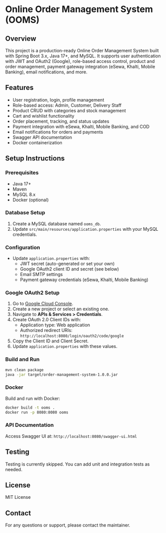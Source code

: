 # Online Order Management System (OOMS)

## Overview
This project is a production-ready Online Order Management System built with Spring Boot 3.x, Java 17+, and MySQL. It supports user authentication with JWT and OAuth2 (Google), role-based access control, product and order management, payment gateway integration (eSewa, Khalti, Mobile Banking), email notifications, and more.

## Features
- User registration, login, profile management
- Role-based access: Admin, Customer, Delivery Staff
- Product CRUD with categories and stock management
- Cart and wishlist functionality
- Order placement, tracking, and status updates
- Payment integration with eSewa, Khalti, Mobile Banking, and COD
- Email notifications for orders and payments
- Swagger API documentation
- Docker containerization

## Setup Instructions

### Prerequisites
- Java 17+
- Maven
- MySQL 8.x
- Docker (optional)

### Database Setup
1. Create a MySQL database named `ooms_db`.
2. Update `src/main/resources/application.properties` with your MySQL credentials.

### Configuration
- Update `application.properties` with:
  - JWT secret (auto-generated or set your own)
  - Google OAuth2 client ID and secret (see below)
  - Email SMTP settings
  - Payment gateway credentials (eSewa, Khalti, Mobile Banking)

### Google OAuth2 Setup
1. Go to [Google Cloud Console](https://console.cloud.google.com/).
2. Create a new project or select an existing one.
3. Navigate to **APIs & Services > Credentials**.
4. Create OAuth 2.0 Client IDs with:
   - Application type: Web application
   - Authorized redirect URIs: `http://localhost:8080/login/oauth2/code/google`
5. Copy the Client ID and Client Secret.
6. Update `application.properties` with these values.

### Build and Run
```bash
mvn clean package
java -jar target/order-management-system-1.0.0.jar
```

### Docker
Build and run with Docker:
```bash
docker build -t ooms .
docker run -p 8080:8080 ooms
```

### API Documentation
Access Swagger UI at: `http://localhost:8080/swagger-ui.html`

## Testing
Testing is currently skipped. You can add unit and integration tests as needed.

## License
MIT License

## Contact
For any questions or support, please contact the maintainer.
